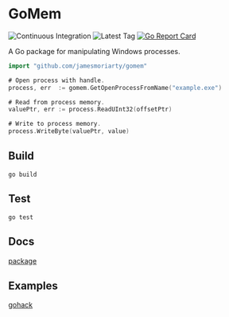 # GoMem

![Continuous Integration](https://github.com/jamesmoriarty/gomem/workflows/Continuous%20Integration/badge.svg?branch=master) ![Latest Tag](https://img.shields.io/github/v/tag/jamesmoriarty/gomem.svg?logo=github&label=latest) [![Go Report Card](https://goreportcard.com/badge/github.com/jamesmoriarty/gomem)](https://goreportcard.com/report/github.com/jamesmoriarty/gomem)

A Go package for manipulating Windows processes.

```go
import "github.com/jamesmoriarty/gomem"

# Open process with handle.
process, err  := gomem.GetOpenProcessFromName("example.exe")

# Read from process memory.
valuePtr, err := process.ReadUInt32(offsetPtr)

# Write to process memory.
process.WriteByte(valuePtr, value)
```

## Build

```
go build
```

## Test

```
go test
```

## Docs

[package](https://pkg.go.dev/github.com/jamesmoriarty/gomem)

## Examples

[gohack](https://github.com/jamesmoriarty/gohack)
